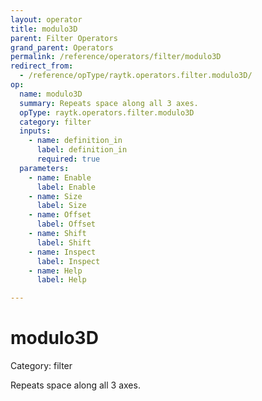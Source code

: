 ```yaml
---
layout: operator
title: modulo3D
parent: Filter Operators
grand_parent: Operators
permalink: /reference/operators/filter/modulo3D
redirect_from:
  - /reference/opType/raytk.operators.filter.modulo3D/
op:
  name: modulo3D
  summary: Repeats space along all 3 axes.
  opType: raytk.operators.filter.modulo3D
  category: filter
  inputs:
    - name: definition_in
      label: definition_in
      required: true
  parameters:
    - name: Enable
      label: Enable
    - name: Size
      label: Size
    - name: Offset
      label: Offset
    - name: Shift
      label: Shift
    - name: Inspect
      label: Inspect
    - name: Help
      label: Help

---
```


# modulo3D

Category: filter



Repeats space along all 3 axes.